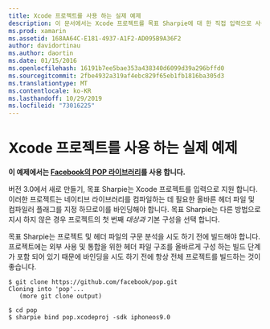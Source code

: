 ```yaml
---
title: Xcode 프로젝트를 사용 하는 실제 예제
description: 이 문서에서는 Xcode 프로젝트를 목표 Sharpie에 대 한 직접 입력으로 사용 하 여 목표-C 코드에 C# 대 한 바인딩을 만드는 프로세스를 간소화 하는 방법을 설명 합니다.
ms.prod: xamarin
ms.assetid: 168AA64C-E181-4937-A1F2-AD095B9A36F2
author: davidortinau
ms.author: daortin
ms.date: 01/15/2016
ms.openlocfilehash: 16191b7ee5bae353a438340d6099d39a296bffd0
ms.sourcegitcommit: 2fbe4932a319af4ebc829f65eb1fb1816ba305d3
ms.translationtype: MT
ms.contentlocale: ko-KR
ms.lasthandoff: 10/29/2019
ms.locfileid: "73016225"
---
```

# <a name="real-world-example-using-an-xcode-project"></a>Xcode 프로젝트를 사용 하는 실제 예제

**이 예제에서는 [Facebook의 POP 라이브러리](https://github.com/facebook/pop)를 사용 합니다.**

버전 3.0에서 새로 만들기, 목표 Sharpie는 Xcode 프로젝트를 입력으로 지원 합니다. 이러한 프로젝트는 네이티브 라이브러리를 컴파일하는 데 필요한 올바른 헤더 파일 및 컴파일러 플래그를 지정 하므로이를 바인딩해야 합니다. 목표 Sharpie는 다른 방법으로 지시 하지 않은 경우 프로젝트의 첫 번째 _대상과_ 기본 구성을 선택 합니다.

목표 Sharpie는 프로젝트 및 헤더 파일의 구문 분석을 시도 하기 전에 빌드해야 합니다. 프로젝트에는 외부 사용 및 통합을 위한 헤더 파일 구조를 올바르게 구성 하는 빌드 단계가 포함 되어 있기 때문에 바인딩을 시도 하기 전에 항상 전체 프로젝트를 빌드하는 것이 좋습니다.

```
$ git clone https://github.com/facebook/pop.git
Cloning into 'pop'...
   (more git clone output)

$ cd pop
$ sharpie bind pop.xcodeproj -sdk iphoneos9.0
```
